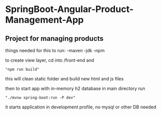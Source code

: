 # SpringBoot-Angular-Product-Management-App

Project for managing products
----------

things needed for this to run: -maven -jdk -npm

to create view layer, cd into /front-end and 
```
"npm run build"
```
this will clean static folder and build new html and js files

then to start app with in-memory h2 database 
in main directory run 
```
"./mvnw spring-boot:run -P dev"
```

it starts application in development profile, no mysql or other DB needed